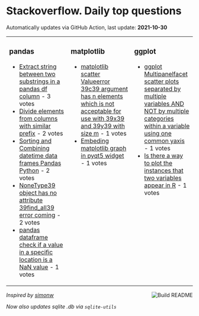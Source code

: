 # Stackoverflow. Daily top questions 

Automatically updates via GitHub Action, last update: **<!-- date starts -->2021-10-30<!-- date ends -->**


<table><tr><td valign="top" width="33%">

### pandas
<!-- pandas starts -->
* [Extract string between two substrings in a pandas df column](https://stackoverflow.com/questions/69780576/extract-string-between-two-substrings-in-a-pandas-df-column) - 3 votes
* [Divide elements from columns with similar prefix](https://stackoverflow.com/questions/69780782/divide-elements-from-columns-with-similar-prefix) - 2 votes
* [Sorting and Combining datetime data frames Pandas Python](https://stackoverflow.com/questions/69777143/sorting-and-combining-datetime-data-frames-pandas-python) - 2 votes
* [NoneType39 object has no attribute 39find_all39 error coming](https://stackoverflow.com/questions/69779741/nonetype-object-has-no-attribute-find-all-error-coming) - 2 votes
* [pandas dataframe check if a value in a specific location is a NaN value](https://stackoverflow.com/questions/69782182/pandas-dataframe-check-if-a-value-in-a-specific-location-is-a-nan-value) - 1 votes
<!-- pandas ends -->
</td><td valign="top" width="34%">


### matplotlib
<!-- matplotlib starts -->
* [matplotlib scatter Valueerror 39c39 argument has n elements which is not acceptable for use with 39x39 and 39y39 with size m](https://stackoverflow.com/questions/69776480/matplotlib-scatter-valueerror-c-argument-has-n-elements-which-is-not-accepta) - 1 votes
* [Embeding matplotlib graph in pyqt5 widget](https://stackoverflow.com/questions/69778970/embeding-matplotlib-graph-in-pyqt5-widget) - 1 votes
<!-- matplotlib ends -->
</td><td valign="top" width="34%">


### ggplot
<!-- ggplot2 starts -->
* [ggplot Multipanelfacet scatter plots separated by multiple variables AND NOT by multiple categories within a variable using one common yaxis](https://stackoverflow.com/questions/69779702/ggplot-multi-panel-facet-scatter-plots-separated-by-multiple-variables-and-not) - 1 votes
* [Is there a way to plot the instances that two variables appear in R](https://stackoverflow.com/questions/69779971/is-there-a-way-to-plot-the-instances-that-two-variables-appear-in-r) - 1 votes
<!-- ggplot2 ends -->
</td></tr></table>

<a href="https://github.com/hp0404/hp0404/actions"><img src="https://github.com/hp0404/hp0404/workflows/Build%20README/badge.svg" align="right" alt="Build README"></a> <p>*Inspired by  [simonw](https://github.com/simonw/simonw)*</p> <p> *Now also updates sqlite .db via `sqlite-utils`* </p>
